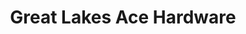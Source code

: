 ---
title: "Great Lakes Ace Hardware"
url: /waterford/great-lakes-ace-hardware-dixie-highway/
shop: doityourself
---